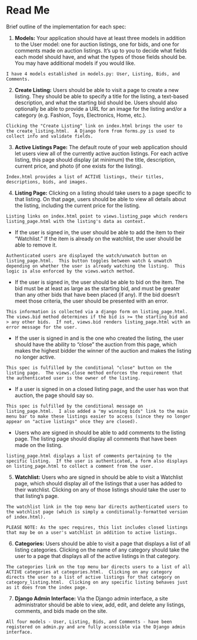 # Read Me

Brief outline of the implementation for each spec:

1. **Models:** Your application should have at least three models in addition to the User model: one for auction listings, one for bids, and one for comments made on auction listings. It’s up to you to decide what fields each model should have, and what the types of those fields should be. You may have additional models if you would like.
```
I have 4 models established in models.py: User, Listing, Bids, and Comments.
```

2. **Create Listing:** Users should be able to visit a page to create a new listing. They should be able to specify a title for the listing, a text-based description, and what the starting bid should be. Users should also optionally be able to provide a URL for an image for the listing and/or a category (e.g. Fashion, Toys, Electronics, Home, etc.).
```
Clicking the "Create Listing" link on index.html brings the user to the create_listing.html.  A Django form from forms.py is used to collect info and validate fields.
```

3. **Active Listings Page:** The default route of your web application should let users view all of the currently active auction listings. For each active listing, this page should display (at minimum) the title, description, current price, and photo (if one exists for the listing).
```
Index.html provides a list of ACTIVE listings, their titles, descriptions, bids, and images.
```

4. **Listing Page:** Clicking on a listing should take users to a page specific to that listing. On that page, users should be able to view all details about the listing, including the current price for the listing.
```
Listing links on index.html point to views.listing_page which renders listing_page.html with the listing's data as context.
```

  - If the user is signed in, the user should be able to add the item to their “Watchlist.” If the item is already on the watchlist, the user should be able to remove it.

```
Authenticated users are displayed the watch/unwatch button on listing_page.html.  This button toggles between watch & unwatch depending on whether the user is already watching the listing.  This logic is also enforced by the views.watch method.
```

  - If the user is signed in, the user should be able to bid on the item. The bid must be at least as large as the starting bid, and must be greater than any other bids that have been placed (if any). If the bid doesn’t meet those criteria, the user should be presented with an error.
```
This information is collected via a django form on listing_page.html.  The views.bid method determines if the bid is >= the starting bid and > any other bids.  If not, views.bid renders listing_page.html with an error message for the user.
```

  - If the user is signed in and is the one who created the listing, the user should have the ability to “close” the auction from this page, which makes the highest bidder the winner of the auction and makes the listing no longer active.
```
This spec is fulfilled by the conditional "close" button on the listing page.  The views.close method enforces the requirement that the authenticated user is the owner of the listing.
```

  - If a user is signed in on a closed listing page, and the user has won that auction, the page should say so. 
```
This spec is fulfilled by the conditional message on listing_page.html.  I also added a "my winning bids" link to the main menu bar to make these listings easier to access (since they no longer appear on "active listings" once they are closed).
```

  - Users who are signed in should be able to add comments to the listing page. The listing page should display all comments that have been made on the listing.
```
listing_page.html displays a list of comments pertaining to the specific listing.  If the user is authenticated, a form also displays on listing_page.html to collect a comment from the user.
```

5. **Watchlist:** Users who are signed in should be able to visit a Watchlist page, which should display all of the listings that a user has added to their watchlist. Clicking on any of those listings should take the user to that listing’s page.
```
The watchlist link in the top menu bar directs authenticated users to the watchlist page (which is simply a conditionally-formatted version of index.html).

PLEASE NOTE: As the spec requires, this list includes closed listings that may be on a user's watchlist in addition to active listings.
```

6. **Categories:** Users should be able to visit a page that displays a list of all listing categories. Clicking on the name of any category should take the user to a page that displays all of the active listings in that category.
```
The categories link on the top menu bar directs users to a list of all ACTIVE categories at categories.html.  Clicking on any category directs the user to a list of active listings for that category on category_listing.html.  Clicking on any specific listing behaves just as it does from the index page.
```

7. **Django Admin Interface:** Via the Django admin interface, a site administrator should be able to view, add, edit, and delete any listings, comments, and bids made on the site.
```
All four models - User, Listing, Bids, and Comments - have been registered on admin.py and are fully accessible via the Django admin interface.
```